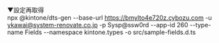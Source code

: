 ▼設定再取得<br>
npx @kintone/dts-gen --base-url https://bmylto4e720z.cybozu.com -u ykawai@system-renovate.co.jp -p Sysp@ssw0rd --app-id 260 --type-name Fields --namespace kintone.types -o src/sample-fields.d.ts
